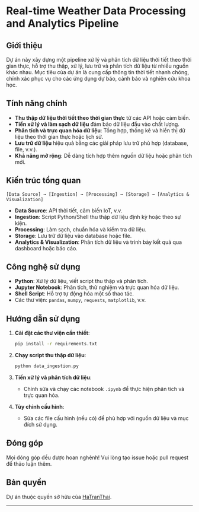 

# Real-time Weather Data Processing and Analytics Pipeline

## Giới thiệu

Dự án này xây dựng một pipeline xử lý và phân tích dữ liệu thời tiết theo thời gian thực, hỗ trợ thu thập, xử lý, lưu trữ và phân tích dữ liệu từ nhiều nguồn khác nhau. Mục tiêu của dự án là cung cấp thông tin thời tiết nhanh chóng, chính xác phục vụ cho các ứng dụng dự báo, cảnh báo và nghiên cứu khoa học.

## Tính năng chính

- **Thu thập dữ liệu thời tiết theo thời gian thực** từ các API hoặc cảm biến.
- **Tiền xử lý và làm sạch dữ liệu** đảm bảo dữ liệu đầu vào chất lượng.
- **Phân tích và trực quan hóa dữ liệu**: Tổng hợp, thống kê và hiển thị dữ liệu theo thời gian thực hoặc lịch sử.
- **Lưu trữ dữ liệu** hiệu quả bằng các giải pháp lưu trữ phù hợp (database, file, v.v.).
- **Khả năng mở rộng**: Dễ dàng tích hợp thêm nguồn dữ liệu hoặc phân tích mới.

## Kiến trúc tổng quan

```
[Data Source] → [Ingestion] → [Processing] → [Storage] → [Analytics & Visualization]
```

- **Data Source**: API thời tiết, cảm biến IoT, v.v.
- **Ingestion**: Script Python/Shell thu thập dữ liệu định kỳ hoặc theo sự kiện.
- **Processing**: Làm sạch, chuẩn hóa và kiểm tra dữ liệu.
- **Storage**: Lưu trữ dữ liệu vào database hoặc file.
- **Analytics & Visualization**: Phân tích dữ liệu và trình bày kết quả qua dashboard hoặc báo cáo.

## Công nghệ sử dụng

- **Python**: Xử lý dữ liệu, viết script thu thập và phân tích.
- **Jupyter Notebook**: Phân tích, thử nghiệm và trực quan hóa dữ liệu.
- **Shell Script**: Hỗ trợ tự động hóa một số thao tác.
- Các thư viện: `pandas`, `numpy`, `requests`, `matplotlib`, v.v.

## Hướng dẫn sử dụng

1. **Cài đặt các thư viện cần thiết**:
    ```bash
    pip install -r requirements.txt
    ```

2. **Chạy script thu thập dữ liệu**:
    ```bash
    python data_ingestion.py
    ```

3. **Tiền xử lý và phân tích dữ liệu**:
    - Chỉnh sửa và chạy các notebook `.ipynb` để thực hiện phân tích và trực quan hóa.

4. **Tùy chỉnh cấu hình**:
    - Sửa các file cấu hình (nếu có) để phù hợp với nguồn dữ liệu và mục đích sử dụng.

## Đóng góp

Mọi đóng góp đều được hoan nghênh! Vui lòng tạo issue hoặc pull request để thảo luận thêm.

## Bản quyền

Dự án thuộc quyền sở hữu của [HaTranThai](https://github.com/HaTranThai).

---
